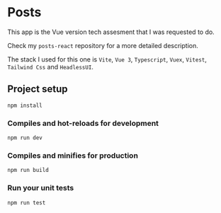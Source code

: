 # Posts

This app is the Vue version tech assesment that I was requested to do. 

Check my `posts-react` repository for a more detailed description.

The stack I used for this one is `Vite`, `Vue 3`, `Typescript`, `Vuex`, `Vitest`, `Tailwind Css` and `HeadlessUI`.

## Project setup
```
npm install
```

### Compiles and hot-reloads for development
```
npm run dev

```

### Compiles and minifies for production
```
npm run build
```

### Run your unit tests
```
npm run test
```

